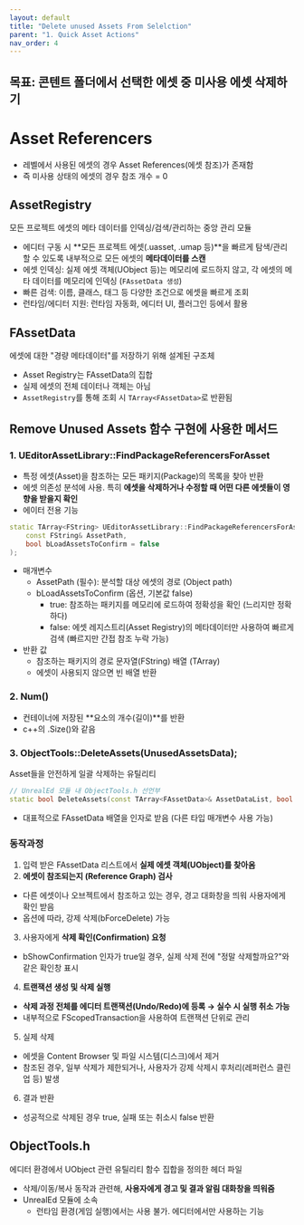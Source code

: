```yaml
---
layout: default
title: "Delete unused Assets From Selelction"
parent: "1. Quick Asset Actions"
nav_order: 4
---
```


## 목표: 콘텐트 폴더에서 선택한 에셋 중 미사용 에셋 삭제하기

# Asset Referencers
- 레벨에서 사용된 에셋의 경우 Asset References(에셋 참조)가 존재함
- 즉 미사용 상태의 에셋의 경우 참조 개수 = 0

## AssetRegistry
모든 프로젝트 에셋의 메타 데이터를 인덱싱/검색/관리하는 중앙 관리 모듈

- 에디터 구동 시 **모든 프로젝트 에셋(.uasset, .umap 등)**을 빠르게 탐색/관리할 수 있도록 내부적으로 모든 에셋의 **메타데이터를 스캔**
- 에셋 인덱싱: 실제 에셋 객체(UObject 등)는 메모리에 로드하지 않고, 각 에셋의 메타 데이터를 메모리에 인덱싱 (`FAssetData 생성`)
- 빠른 검색: 이름, 클래스, 태그 등 다양한 조건으로 에셋을 빠르게 조회
- 런타임/에디터 지원: 런타임 자동화, 에디터 UI, 플러그인 등에서 활용

## FAssetData
에셋에 대한 "경량 메타데이터"를 저장하기 위해 설계된 구조체

- Asset Registry는 FAssetData의 집합
- 실제 에셋의 전체 데이터나 객체는 아님
- `AssetRegistry`를 통해 조회 시 `TArray<FAssetData>`로 반환됨

## Remove Unused Assets 함수 구현에 사용한 메서드
### 1. UEditorAssetLibrary::FindPackageReferencersForAsset
- 특정 에셋(Asset)을 참조하는 모든 패키지(Package)의 목록을 찾아 반환
- 에셋 의존성 분석에 사용. 특히 **에셋을 삭제하거나 수정할 때 어떤 다른 에셋들이 영향을 받을지 확인**
- 에이터 전용 기능

```c++
static TArray<FString> UEditorAssetLibrary::FindPackageReferencersForAsset(
    const FString& AssetPath,
    bool bLoadAssetsToConfirm = false
);
```
- 매개변수
  - AssetPath (필수): 분석할 대상 에셋의 경로 (Object path)
  - bLoadAssetsToConfirm (옵션, 기본값 false)
    - true: 참조하는 패키지를 메모리에 로드하여 정확성을 확인 (느리지만 정확하다)
    - false: 에셋 레지스트리(Asset Registry)의 메타데이터만 사용하여 빠르게 검색 (빠르지만 간접 참조 누락 가능)
- 반환 값
  - 참조하는 패키지의 경로 문자열(FString) 배열 (TArray<FString>)
  - 에셋이 사용되지 않으면 빈 배열 반환

### 2. Num()
- 컨테이너에 저장된 **요소의 개수(길이)**를 반환
- c++의 .Size()와 같음

### 3. ObjectTools::DeleteAssets(UnusedAssetsData);
Asset들을 안전하게 일괄 삭제하는 유틸리티

```c++
// UnrealEd 모듈 내 ObjectTools.h 선언부
static bool DeleteAssets(const TArray<FAssetData>& AssetDataList, bool bShowConfirmation = true, bool bForceDelete = false);
```
- 대표적으로 FAssetData 배열을 인자로 받음 (다른 타입 매개변수 사용 가능)

### 동작과정
1. 입력 받은 FAssetData 리스트에서 **실제 에셋 객체(UObject)를 찾아옴**
2. **에셋이 참조되는지 (Reference Graph) 검사**
  - 다른 에셋이나 오브젝트에서 참조하고 있는 경우, 경고 대화창을 띄워 사용자에게 확인 받음
  - 옵션에 따라, 강제 삭제(bForceDelete) 가능
3. 사용자에게 **삭제 확인(Confirmation) 요청**
  - bShowConfirmation 인자가 true일 경우, 실제 삭제 전에 "정말 삭제할까요?"와 같은 확인창 표시
4. **트랜잭션 생성 및 삭제 실행**
  - **삭제 과정 전체를 에디터 트랜잭션(Undo/Redo)에 등록 → 실수 시 실행 취소 가능**
  - 내부적으로 FScopedTransaction을 사용하여 트랜잭션 단위로 관리
5. 실제 삭제
  - 에셋을 Content Browser 및 파일 시스템(디스크)에서 제거
  - 참조된 경우, 일부 삭제가 제한되거나, 사용자가 강제 삭제시 후처리(레퍼런스 클린업 등) 발생
6. 결과 반환
  - 성공적으로 삭제된 경우 true, 실패 또는 취소시 false 반환

## ObjectTools.h
에디터 환경에서 UObject 관련 유틸리티 함수 집합을 정의한 헤더 파일
- 삭제/이동/복사 동작과 관련해, **사용자에게 경고 및 결과 알림 대화창을 띄워줌**
- UnrealEd 모듈에 소속
  - 런타임 환경(게임 실행)에서는 사용 불가. 에디터에서만 사용하는 기능

